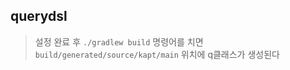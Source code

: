 ## querydsl
> 설정 완료 후 `./gradlew build` 명령어를 치면 
> `build/generated/source/kapt/main` 위치에 q클래스가 생성된다